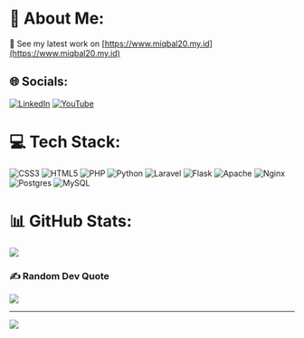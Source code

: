# 💫 About Me:
🔭 See my latest work on [https://www.miqbal20.my.id](https://www.miqbal20.my.id)<br>


## 🌐 Socials:
[![LinkedIn](https://img.shields.io/badge/LinkedIn-%230077B5.svg?logo=linkedin&logoColor=white)](https://linkedin.com/in/miqbal20s) [![YouTube](https://img.shields.io/badge/YouTube-%23FF0000.svg?logo=YouTube&logoColor=white)](https://youtube.com/c/miqbal20) 

# 💻 Tech Stack:
![CSS3](https://img.shields.io/badge/css3-%231572B6.svg?style=flat&logo=css3&logoColor=white) ![HTML5](https://img.shields.io/badge/html5-%23E34F26.svg?style=flat&logo=html5&logoColor=white) ![PHP](https://img.shields.io/badge/php-%23777BB4.svg?style=flat&logo=php&logoColor=white) ![Python](https://img.shields.io/badge/python-3670A0?style=flat&logo=python&logoColor=ffdd54) ![Laravel](https://img.shields.io/badge/laravel-%23FF2D20.svg?style=flat&logo=laravel&logoColor=white) ![Flask](https://img.shields.io/badge/flask-%23000.svg?style=flat&logo=flask&logoColor=white) ![Apache](https://img.shields.io/badge/apache-%23D42029.svg?style=flat&logo=apache&logoColor=white) ![Nginx](https://img.shields.io/badge/nginx-%23009639.svg?style=flat&logo=nginx&logoColor=white) ![Postgres](https://img.shields.io/badge/postgres-%23316192.svg?style=flat&logo=postgresql&logoColor=white) ![MySQL](https://img.shields.io/badge/mysql-%2300f.svg?style=flat&logo=mysql&logoColor=white) 
# 📊 GitHub Stats:
<!-- ![](https://github-readme-stats.vercel.app/api?username=miqbal20&theme=dark&hide_border=false&include_all_commits=true&count_private=true)<br/> -->
![](https://github-readme-streak-stats.herokuapp.com/?user=miqbal20&theme=dark&hide_border=false)<br/>
<!-- ![](https://github-readme-stats.vercel.app/api/top-langs/?username=miqbal20&theme=dark&hide_border=false&include_all_commits=true&count_private=true&layout=compact) -->

### ✍️ Random Dev Quote
![](https://quotes-github-readme.vercel.app/api?type=horizontal&theme=radical)

---
[![](https://visitcount.itsvg.in/api?id=miqbal20&icon=2&color=1)](https://visitcount.itsvg.in)

<!-- Proudly created with GPRM ( https://gprm.itsvg.in ) -->
